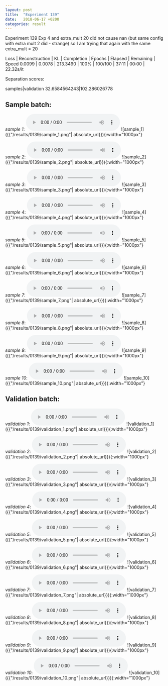 ```yaml
---
layout: post
title:  "Experiment 139"
date:   2018-06-17 +0200
categories: result
---
```

Experiment 139
Exp 4 and extra_mult 20 did not cause nan (but same config with extra mult 2 did - strange) so I am trying that again with the same extra_mult = 20

Loss | Reconstruction | KL | Completion | Epochs | Elapsed | Remaining | Speed
0.0099 | 0.0078 | 213.3490 | 100% | 100/100 | 37:11 | 00:00 | 22.32s/it

Separation scores:

samples|validation
32.6584564243|102.286026778

## **Sample batch**:
_sample 1_:
<audio src="/ResultsOverview/results/0139/sample_1.wav" controls preload></audio>
![sample_1]({{"/results/0139/sample_1.png"| absolute_url}}){:width="1000px"}

_sample 2_:
<audio src="/ResultsOverview/results/0139/sample_2.wav" controls preload></audio>
![sample_2]({{"/results/0139/sample_2.png"| absolute_url}}){:width="1000px"}

_sample 3_:
<audio src="/ResultsOverview/results/0139/sample_3.wav" controls preload></audio>
![sample_3]({{"/results/0139/sample_3.png"| absolute_url}}){:width="1000px"}

_sample 4_:
<audio src="/ResultsOverview/results/0139/sample_4.wav" controls preload></audio>
![sample_4]({{"/results/0139/sample_4.png"| absolute_url}}){:width="1000px"}

_sample 5_:
<audio src="/ResultsOverview/results/0139/sample_5.wav" controls preload></audio>
![sample_5]({{"/results/0139/sample_5.png"| absolute_url}}){:width="1000px"}

_sample 6_:
<audio src="/ResultsOverview/results/0139/sample_6.wav" controls preload></audio>
![sample_6]({{"/results/0139/sample_6.png"| absolute_url}}){:width="1000px"}

_sample 7_:
<audio src="/ResultsOverview/results/0139/sample_7.wav" controls preload></audio>
![sample_7]({{"/results/0139/sample_7.png"| absolute_url}}){:width="1000px"}

_sample 8_:
<audio src="/ResultsOverview/results/0139/sample_8.wav" controls preload></audio>
![sample_8]({{"/results/0139/sample_8.png"| absolute_url}}){:width="1000px"}

_sample 9_:
<audio src="/ResultsOverview/results/0139/sample_9.wav" controls preload></audio>
![sample_9]({{"/results/0139/sample_9.png"| absolute_url}}){:width="1000px"}

_sample 10_:
<audio src="/ResultsOverview/results/0139/sample_10.wav" controls preload></audio>
![sample_10]({{"/results/0139/sample_10.png"| absolute_url}}){:width="1000px"}

## **Validation batch**:
_validation 1_:
<audio src="/ResultsOverview/results/0139/validation_1.wav" controls preload></audio>
![validation_1]({{"/results/0139/validation_1.png"| absolute_url}}){:width="1000px"}

_validation 2_:
<audio src="/ResultsOverview/results/0139/validation_2.wav" controls preload></audio>
![validation_2]({{"/results/0139/validation_2.png"| absolute_url}}){:width="1000px"}

_validation 3_:
<audio src="/ResultsOverview/results/0139/validation_3.wav" controls preload></audio>
![validation_3]({{"/results/0139/validation_3.png"| absolute_url}}){:width="1000px"}

_validation 4_:
<audio src="/ResultsOverview/results/0139/validation_4.wav" controls preload></audio>
![validation_4]({{"/results/0139/validation_4.png"| absolute_url}}){:width="1000px"}

_validation 5_:
<audio src="/ResultsOverview/results/0139/validation_5.wav" controls preload></audio>
![validation_5]({{"/results/0139/validation_5.png"| absolute_url}}){:width="1000px"}

_validation 6_:
<audio src="/ResultsOverview/results/0139/validation_6.wav" controls preload></audio>
![validation_6]({{"/results/0139/validation_6.png"| absolute_url}}){:width="1000px"}

_validation 7_:
<audio src="/ResultsOverview/results/0139/validation_7.wav" controls preload></audio>
![validation_7]({{"/results/0139/validation_7.png"| absolute_url}}){:width="1000px"}

_validation 8_:
<audio src="/ResultsOverview/results/0139/validation_8.wav" controls preload></audio>
![validation_8]({{"/results/0139/validation_8.png"| absolute_url}}){:width="1000px"}

_validation 9_:
<audio src="/ResultsOverview/results/0139/validation_9.wav" controls preload></audio>
![validation_9]({{"/results/0139/validation_9.png"| absolute_url}}){:width="1000px"}

_validation 10_:
<audio src="/ResultsOverview/results/0139/validation_10.wav" controls preload></audio>
![validation_10]({{"/results/0139/validation_10.png"| absolute_url}}){:width="1000px"}
